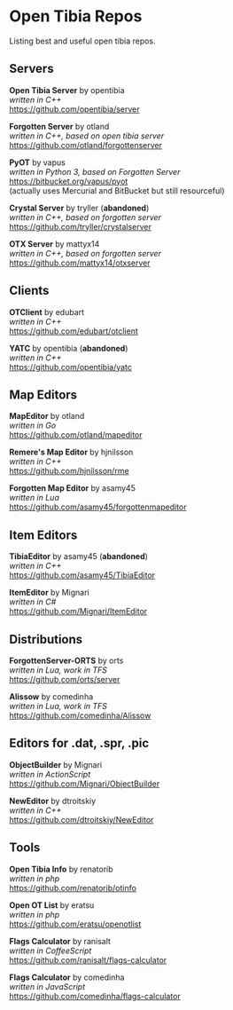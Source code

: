 # Open Tibia Repos


Listing best and useful open tibia repos.

## Servers

**Open Tibia Server** by opentibia <br />
*written in C++* <br />
https://github.com/opentibia/server

**Forgotten Server** by otland <br />
*written in C++, based on open tibia server* <br />
https://github.com/otland/forgottenserver

**PyOT** by vapus <br />
*written in Python 3, based on Forgotten Server* <br />
https://bitbucket.org/vapus/pyot <br />
(actually uses Mercurial and BitBucket but still resourceful)

**Crystal Server** by tryller (**abandoned**) <br />
*written in C++, based on forgotten server* <br />
https://github.com/tryller/crystalserver

**OTX Server** by mattyx14 <br />
*written in C++, based on forgotten server* <br />
https://github.com/mattyx14/otxserver

## Clients

**OTClient** by edubart <br />
*written in C++* <br />
https://github.com/edubart/otclient

**YATC** by opentibia (**abandoned**) <br />
*written in C++* <br />
https://github.com/opentibia/yatc

## Map Editors

**MapEditor** by otland <br />
*written in Go* <br />
https://github.com/otland/mapeditor

**Remere's Map Editor** by hjnilsson <br />
*written in C++* <br />
https://github.com/hjnilsson/rme

**Forgotten Map Editor** by asamy45 <br />
*written in Lua* <br />
https://github.com/asamy45/forgottenmapeditor

## Item Editors

**TibiaEditor** by asamy45 (**abandoned**) <br />
*written in C++* <br />
https://github.com/asamy45/TibiaEditor

**ItemEditor** by Mignari <br />
*written in C#* <br />
https://github.com/Mignari/ItemEditor

## Distributions

**ForgottenServer-ORTS** by orts <br />
*written in Lua, work in TFS* <br />
https://github.com/orts/server

**Alissow** by comedinha <br />
*written in Lua, work in TFS* <br />
https://github.com/comedinha/Alissow

## Editors for .dat, .spr, .pic

**ObjectBuilder** by Mignari <br />
*written in ActionScript* <br />
https://github.com/Mignari/ObjectBuilder

**NewEditor** by dtroitskiy <br />
*written in C++* <br />
https://github.com/dtroitskiy/NewEditor

## Tools

**Open Tibia Info** by renatorib <br />
*written in php* <br />
https://github.com/renatorib/otinfo

**Open OT List** by eratsu <br />
*written in php* <br />
https://github.com/eratsu/openotlist

**Flags Calculator** by ranisalt <br />
*written in CoffeeScript* <br />
https://github.com/ranisalt/flags-calculator

**Flags Calculator** by comedinha <br />
*written in JavaScript* <br />
https://github.com/comedinha/flags-calculator
